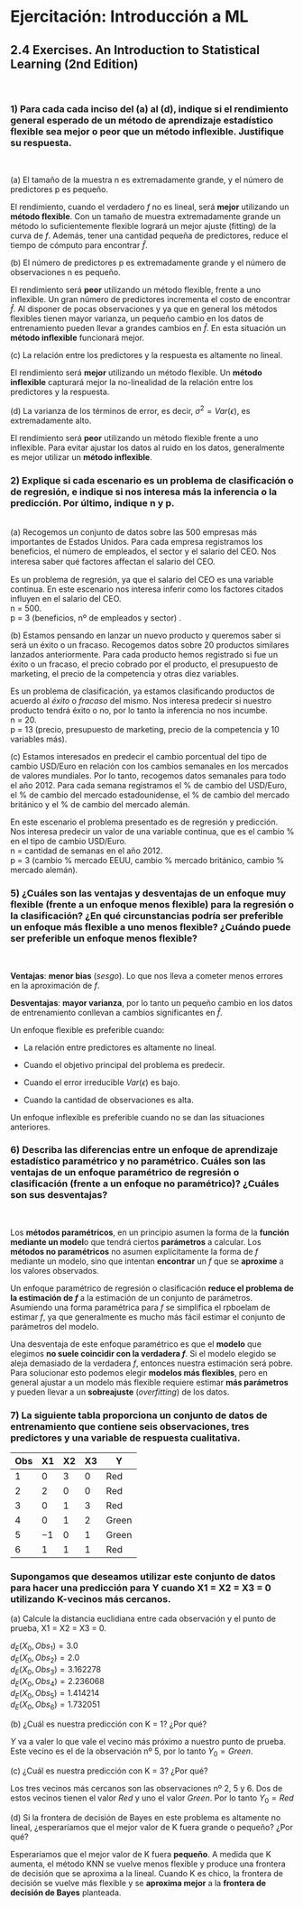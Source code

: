 # Ejercitación: Introducción a ML
## 2.4 Exercises. An Introduction to Statistical Learning (2nd Edition)
<br>  

### 1) Para cada cada inciso del (a) al (d), indique si el rendimiento general esperado de un método de aprendizaje estadístico flexible sea mejor o peor que un método inflexible. Justifique su respuesta.  
<br>  

(a) El tamaño de la muestra n es extremadamente grande, y el número de predictores p es pequeño.  

El rendimiento, cuando el verdadero $f$ no es lineal, será **mejor** utilizando un **método flexible**. Con un tamaño de muestra extremadamente grande un método lo suficientemente flexible logrará un mejor ajuste (fitting) de la curva de $f$. Además, tener una cantidad pequeña de predictores, reduce el tiempo de cómputo para encontrar $\hat{f}$.

(b) El número de predictores p es extremadamente grande y el número de observaciones n es pequeño.  

El rendimiento será **peor** utilizando un método flexible, frente a uno inflexible. Un gran número de predictores incrementa el costo de encontrar $\hat{f}$. Al disponer de pocas observaciones y ya que en general los métodos flexibles tienen mayor varianza, un pequeño cambio en los datos de entrenamiento pueden llevar a grandes cambios en $\hat{f}$. En esta situación un **método inflexible** funcionará mejor.  

(c) La relación entre los predictores y la respuesta es altamente no lineal.  

El rendimiento será **mejor** utilizando un método flexible. Un **método inflexible** capturará mejor la no-linealidad de la relación entre los predictores y la respuesta.  

(d) La varianza de los términos de error, es decir, $σ^2 = Var(ϵ)$, es extremadamente
alto.  

El rendimiento será **peor** utilizando un método flexible frente a uno inflexible. Para evitar ajustar los datos al ruido en los datos, generalmente es mejor utilizar un **método inflexible**.  

### 2) Explique si cada escenario es un problema de clasificación o de regresión, e indique si nos interesa más la inferencia o la predicción. Por último, indique n y p.
<br>
(a) Recogemos un conjunto de datos sobre las 500 empresas más importantes de Estados Unidos. Para cada empresa registramos los beneficios, el número de empleados, el sector y el salario del CEO. Nos interesa saber qué factores aﬀectan el salario del CEO. 

Es un problema de regresión, ya que el salario del CEO es una variable continua. En este escenario nos interesa inferir como los factores citados influyen en el salario del CEO.  
n = 500.  
p = 3 (beneficios, nº de empleados y sector)  .

(b) Estamos pensando en lanzar un nuevo producto y queremos saber si será un éxito o un fracaso. Recogemos datos sobre 20 productos similares lanzados anteriormente. Para cada producto hemos registrado si fue un éxito o un fracaso, el precio cobrado por el producto, el presupuesto de marketing, el precio de la competencia y otras diez variables.  

Es un problema de clasificación, ya estamos clasificando productos de acuerdo al *éxito* o *fracaso* del mismo. Nos interesa predecir si nuestro producto tendrá éxito o no, por lo tanto la inferencia no nos incumbe.  
n = 20.  
p = 13 (precio, presupuesto de marketing, precio de la competencia y 10 variables más).

(c) Estamos interesados en predecir el cambio porcentual del tipo de cambio USD/Euro en relación con los cambios semanales en los mercados de valores mundiales. Por lo tanto, recogemos datos semanales para todo el año 2012. Para cada semana registramos el % de cambio del USD/Euro, el % de cambio del mercado estadounidense, el % de cambio del mercado británico y el % de cambio del mercado alemán.  

En este escenario el problema presentado es de regresión y predicción. Nos interesa predecir un valor de una variable continua, que es el cambio % en el tipo de cambio USD/Euro.  
n = cantidad de semanas en el año 2012.  
p = 3 (cambio % mercado EEUU, cambio % mercado británico, cambio % mercado alemán).

### 5) ¿Cuáles son las ventajas y desventajas de un enfoque muy flexible (frente a un enfoque menos flexible) para la regresión o la clasificación? ¿En qué circunstancias podría ser preferible un enfoque más flexible a uno menos flexible? ¿Cuándo puede ser preferible un enfoque menos flexible?  
 <br>

**Ventajas**: **menor bias** (*sesgo*). Lo que nos lleva a cometer menos errores en la aproximación de $f$.  

**Desventajas**: **mayor varianza**, por lo tanto un pequeño cambio en los datos de entrenamiento conllevan a cambios significantes en $\hat{f}$.

Un enfoque flexible es preferible cuando:

+ La relación entre predictores es altamente no lineal.  

+ Cuando el objetivo principal del problema es predecir.

+ Cuando el error irreducible $Var(ϵ)$ es bajo.

+ Cuando la cantidad de observaciones es alta. 

Un enfoque inflexible es preferible cuando no se dan las situaciones anteriores.  


### 6) Describa las diferencias entre un enfoque de aprendizaje estadístico paramétrico y no paramétrico. Cuáles son las ventajas de un enfoque paramétrico de regresión o clasificación (frente a un enfoque no paramétrico)? ¿Cuáles son sus desventajas?  

<br>

Los **métodos paramétricos**, en un principio asumen la forma de la **función mediante un model**o que tendrá ciertos **parámetros** a calcular.  Los **métodos no paramétricos** no asumen explícitamente la forma de $f$ mediante un modelo, sino que intentan **encontrar** un $f$ que se **aproxime** a los valores observados.

Un enfoque paramétrico de regresión o clasificación **reduce el problema de la estimación de $f$** a la estimación de un conjunto de parámetros. Asumiendo una forma paramétrica para $f$ se simplifica el rpboelam de estimar $f$, ya que generalmente es mucho más fácil estimar el conjunto de parámetros del modelo. 

Una desventaja de este enfoque paramétrico es que el **modelo** que elegimos **no suele coincidir con la verdadera $f$**. Si el modelo elegido se aleja demasiado de la verdadera $f$, entonces nuestra estimación será pobre. Para solucionar esto podemos elegir **modelos más flexibles**, pero en general ajustar a un modelo más flexible requiere estimar **más parámetros** y pueden llevar a un **sobreajuste** (*overfitting*) de los datos.  

### 7) La siguiente tabla proporciona un conjunto de datos de entrenamiento que contiene seis observaciones, tres predictores y una variable de respuesta cualitativa.  


| Obs | X1 | X2 | X3 | Y     |
|-----|----|----|----|-------|
| 1   | 0  | 3  | 0  | Red   |
| 2   | 2  | 0  | 0  | Red   |
| 3   | 0  | 1  | 3  | Red   |
| 4   | 0  | 1  | 2  | Green |
| 5   | −1 | 0  | 1  | Green |
| 6   | 1  | 1  | 1  | Red   |

### Supongamos que deseamos utilizar este conjunto de datos para hacer una predicción para Y cuando X1 = X2 = X3 = 0 utilizando K-vecinos más cercanos. 

(a) Calcule la distancia euclidiana entre cada observación y el punto de prueba, X1 = X2 = X3 = 0. 


$d_E(X_0,Obs_1) = 3.0$  
$d_E(X_0,Obs_2) = 2.0$  
$d_E(X_0,Obs_3) = 3.162278$  
$d_E(X_0,Obs_4) = 2.236068$  
$d_E(X_0,Obs_5) = 1.414214$  
$d_E(X_0,Obs_6) = 1.732051$  


(b) ¿Cuál es nuestra predicción con K = 1? ¿Por qué?  

$Y$ va a valer lo que vale el vecino más próximo a nuestro punto de prueba. Este vecino es el de la observación nº 5, por lo tanto $Y_0 = Green$.

(c) ¿Cuál es nuestra predicción con K = 3? ¿Por qué?  

Los tres vecinos más cercanos son las observaciones nº 2, 5 y 6. Dos de estos vecinos tienen el valor $Red$ y uno el valor $Green$. Por lo tanto $Y_0 = Red$

(d) Si la frontera de decisión de Bayes en este problema es altamente no lineal, ¿esperaríamos que el mejor valor de K fuera grande o pequeño? ¿Por qué?  

Esperaríamos que el mejor valor de K fuera **pequeño**. A medida que K aumenta, el método KNN se vuelve menos flexible y produce una frontera de decisión que se aproxima a la lineal. Cuando K es chico, la frontera de decisión se vuelve más flexible y se **aproxima mejor** a la **frontera de decisión de Bayes** planteada.